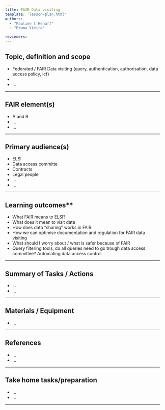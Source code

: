 ```yaml
---
title: FAIR Data visiting
template: 'lesson-plan.html'
authors:
  - "Pauline l'Henaff"
  - "Bruna Vieira"

reviewers:
--- 
```


## Topic, definition and scope



* Federated / FAIR Data visiting (query, authentication, authorisation, data access policy, icf)
* 
* …


---

## FAIR element(s)



* A and R
* …
* …


---

## Primary audience(s)



* ELSI 
* Data access committe
* Contracts 
* Legal people
* …
* …


---

## Learning outcomes**



* What FAIR means to ELSI?
* What does it mean to visit data
* How does data “sharing” works in FAIR
* How we can optimise documentation and regulation for FAIR data visiting
* What should I worry about / what is safer because of FAIR
* Query filtering tools, do all queries need to go trough data access committee? Automating data access control


---

## Summary of Tasks / Actions



* …
* …


---

## Materials / Equipment



* …


---

## References



*  …
* …


---

## Take home tasks/preparation



* …
* …


---
